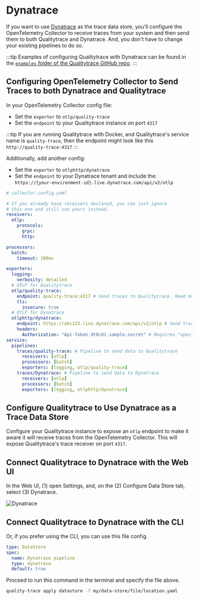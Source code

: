 # Dynatrace

If you want to use [Dynatrace](https://www.dynatrace.com/) as the trace data store, you'll configure the OpenTelemetry Collector to receive traces from your system and then send them to both Qualitytrace and Dynatrace. And, you don't have to change your existing pipelines to do so.

:::tip
Examples of configuring Qualitytrace with Dynatrace can be found in the [`examples` folder of the Qualitytrace GitHub repo](https://github.com/intelops/quality-trace/tree/main/examples).
:::

## Configuring OpenTelemetry Collector to Send Traces to both Dynatrace and Qualitytrace

In your OpenTelemetry Collector config file:

- Set the `exporter` to `otlp/quality-trace`
- Set the `endpoint` to your Qualitytrace instance on port `4317`

:::tip
If you are running Qualitytrace with Docker, and Qualitytrace's service name is `quality-trace`, then the endpoint might look like this `http://quality-trace:4317`
:::

Additionally, add another config:

- Set the `exporter` to `otlphttp/dynatrace`
- Set the `endpoint` to your Dynatrace tenant and include the: `https://{your-environment-id}.live.dynatrace.com/api/v2/otlp`

```yaml
# collector.config.yaml

# If you already have receivers declared, you can just ignore
# this one and still use yours instead.
receivers:
  otlp:
    protocols:
      grpc:
      http:

processors:
  batch:
    timeout: 100ms

exporters:
  logging:
    verbosity: detailed
  # OTLP for Qualitytrace
  otlp/quality-trace:
    endpoint: quality-trace:4317 # Send traces to Qualitytrace. Read more in docs here:  https://docs.quality-trace.io/configuration/connecting-to-data-stores/opentelemetry-collector
    tls:
      insecure: true
  # OTLP for Dynatrace
  otlphttp/dynatrace:
    endpoint: https://abc123.live.dynatrace.com/api/v2/otlp # Send traces to Dynatrace. Read more in docs here: https://www.dynatrace.com/support/help/extend-dynatrace/opentelemetry/collector#configuration
    headers:
      Authorization: "Api-Token dt0c01.sample.secret" # Requires "openTelemetryTrace.ingest" permission
service:
  pipelines:
    traces/quality-trace: # Pipeline to send data to Qualitytrace
      receivers: [otlp]
      processors: [batch]
      exporters: [logging, otlp/quality-trace]
    traces/Dynatrace: # Pipeline to send data to Dynatrace
      receivers: [otlp]
      processors: [batch]
      exporters: [logging, otlphttp/dynatrace]
```

## Configure Qualitytrace to Use Dynatrace as a Trace Data Store

Configure your Qualitytrace instance to expose an `otlp` endpoint to make it aware it will receive traces from the OpenTelemetry Collector. This will expose Qualitytrace's trace receiver on port `4317`.

## Connect Qualitytrace to Dynatrace with the Web UI

In the Web UI, (1) open Settings, and, on the (2) Configure Data Store tab, select (3) Dynatrace.

<!-- TODO: create this image using the same standard as the other stores -->
![Dynatrace](../img/Dynatrace-settings.png)

## Connect Qualitytrace to Dynatrace with the CLI

Or, if you prefer using the CLI, you can use this file config.

```yaml
type: DataStore
spec:
  name: Dynatrace pipeline
  type: dynatrace
  default: true
```

Proceed to run this command in the terminal and specify the file above.

```bash
quality-trace apply datastore -f my/data-store/file/location.yaml
```

<!-- 
TODO: create a tutorial for Dynatrace
:::tip
To learn more, [read the recipe on running a sample app with Dynatrace and Qualitytrace](../../examples-tutorials/recipes/running-quality-trace-with-dynatrace.md).
::: 
-->
